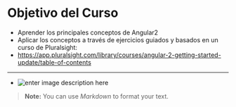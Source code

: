 # Objetivo del Curso

- Aprender los principales conceptos de Angular2
- Aplicar los conceptos a través de ejercicios guiados y basados en un curso de Pluralsight:
- https://app.pluralsight.com/library/courses/angular-2-getting-started-update/table-of-contents

----------

- ![enter image description here](https://i.imgur.com/S50z7av.png)	


> **Note:** You can use *Markdown* to format your text.
